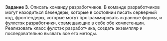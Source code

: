 __Задание 3__. Описать команду разработчиков. В команде разработчиков могут находиться бэкендеры,
которые в состоянии писать серверный код, фронтендеры, которые могут программировать экранные формы, и фуллстэк разработчики, совмещающие в себе обе компетенции.
Реализовать класс фулстэк разработчика, создать экземпляр и последовательно вызвать
все его методы.

